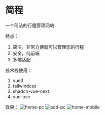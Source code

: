 # 简程

一个简洁的行程管理网站

特点：

1. 简洁，非常方便就可以管理您的行程
2. 安全，纯前端
3. 多端适配

技术栈使用：

1. vue3
2. tailwindcss
3. shadcn-vue-next
4. vue-use

效果：
![home-pc]("./img/home-pc.png")
![add-pc]("./img/add-pc.png")
![home-mobile]("./img/home-phone.png")
